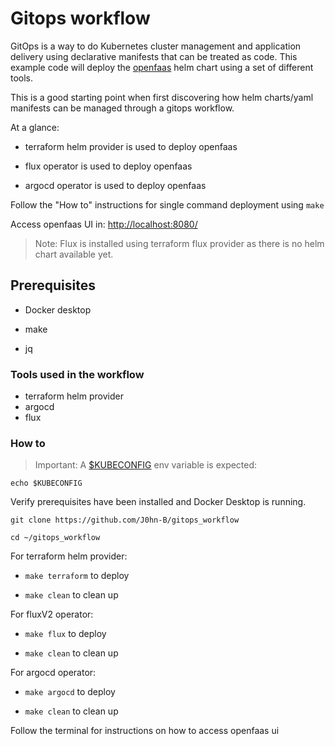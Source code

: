 # Gitops workflow

GitOps is a way to do Kubernetes cluster management and application delivery using declarative manifests that can be treated as code.
This example code will deploy the [openfaas](https://github.com/openfaas/faas-netes/tree/master/chart/openfaas) helm chart using a set of different tools.

This is a good starting point when first discovering how helm charts/yaml manifests can be managed through a gitops workflow.

At a glance:

- terraform helm provider is used to deploy openfaas

- flux operator is used to deploy openfaas

- argocd operator is used to deploy openfaas

Follow the "How to" instructions for single command deployment using `make`

Access openfaas UI in: <http://localhost:8080/>

> Note: Flux is installed using terraform flux provider as there is no helm chart available yet.

## Prerequisites

- Docker desktop

- make

- jq

### Tools used in the workflow

- terraform helm provider
- argocd
- flux

### How to

> Important: A [$KUBECONFIG](https://kubernetes.io/docs/concepts/configuration/organize-cluster-access-kubeconfig/#the-kubeconfig-environment-variable) env variable is expected:

`echo $KUBECONFIG`

Verify prerequisites have been installed and Docker Desktop is running.

`git clone https://github.com/J0hn-B/gitops_workflow`

`cd ~/gitops_workflow`

For terraform helm provider:

- `make terraform` to deploy

- `make clean` to clean up

For fluxV2 operator:

- `make flux` to deploy

- `make clean` to clean up

For argocd operator:

- `make argocd` to deploy

- `make clean` to clean up

Follow the terminal for instructions on how to access openfaas ui
